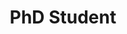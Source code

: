 ---
headshot: deniz.jpeg
is_visiting: false
name: Deniz Nazarova
priority: 4
research_areas:
  - AI in Therapy
  - NLP
  - Multilingual NLP
  - AI Bias
  - HCI
site: https://gonzoden.github.io/
title: PhD Student
--- 